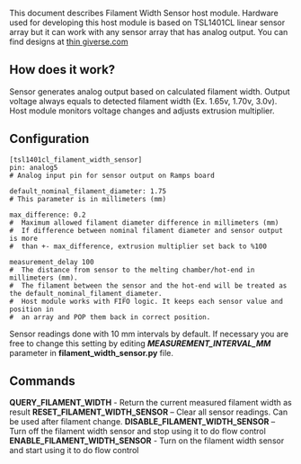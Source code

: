 This document describes Filament Width Sensor host module. Hardware used for
developing this host module is based on TSL1401CL linear sensor array but it can
work with any sensor array that has analog output. You can find designs at [thin
giverse.com](https://www.thingiverse.com/search?q=filament%20width%20sensor)

## How does it work?

Sensor generates analog output based on calculated filament width. Output
voltage always equals to detected filament width (Ex. 1.65v, 1.70v, 3.0v). Host
module monitors voltage changes and adjusts extrusion multiplier.

## Configuration


    [tsl1401cl_filament_width_sensor]
    pin: analog5
    # Analog input pin for sensor output on Ramps board
    
    default_nominal_filament_diameter: 1.75
    # This parameter is in millimeters (mm)
    
    max_difference: 0.2
    #  Maximum allowed filament diameter difference in millimeters (mm)
    #  If difference between nominal filament diameter and sensor output is more
    #  than +- max_difference, extrusion multiplier set back to %100
    
    measurement_delay 100
    #  The distance from sensor to the melting chamber/hot-end in millimeters (mm).
    #  The filament between the sensor and the hot-end will be treated as the default_nominal_filament_diameter.
    #  Host module works with FIFO logic. It keeps each sensor value and position in
    #  an array and POP them back in correct position.


Sensor readings done with 10 mm intervals by default. If necessary you are free
to change this setting by editing ***MEASUREMENT_INTERVAL_MM*** parameter in
**filament_width_sensor.py** file.

## Commands

**QUERY_FILAMENT_WIDTH** - Return the current measured filament width as result
**RESET_FILAMENT_WIDTH_SENSOR** – Clear all sensor readings. Can be used after
filament change. **DISABLE_FILAMENT_WIDTH_SENSOR** – Turn off the filament width
sensor and stop using it to do flow control **ENABLE_FILAMENT_WIDTH_SENSOR** -
Turn on the filament width sensor and start using it to do flow control
